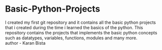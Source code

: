 # Basic-Python-Projects
I created my first git repository and it contains all the basic python projects that i created during the time i learned the basics of the python. This repository contains the projects that implements the basic python concepts such as datatypes, variables,  functions, modules and many more.
<br>
author - Karan Bista
